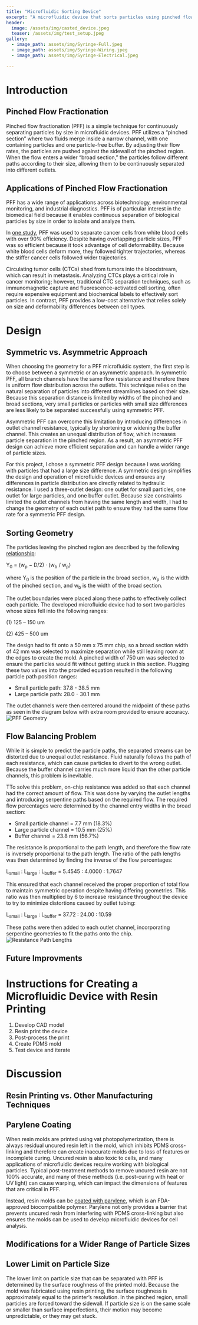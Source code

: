 ```yaml
---
title: "Microfluidic Sorting Device"
excerpt: "A microfluidic device that sorts particles using pinched flow fractionation."
header:
  image: /assets/img/casted_device.jpeg
  teaser: /assets/img/test_setup.jpeg
gallery:
  - image_path: assets/img/Syringe-Full.jpeg
  - image_path: assets/img/Syringe-Wiring.jpeg
  - image_path: assets/img/Syringe-Electrical.jpeg
   
---
```


# Introduction
## Pinched Flow Fractionation
Pinched flow fractionation (PFF) is a simple technique for continuously separating particles by size in microfluidic devices. PFF utilizes a “pinched section” where two fluids merge inside a narrow channel, with one containing particles and one particle-free buffer. By adjusting their flow rates, the particles are pushed against the sidewall of the pinched region. When the flow enters a wider “broad section,” the particles follow different paths according to their size, allowing them to be continuously separated into different outlets. 

## Applications of Pinched Flow Fractionation
PFF has a wide range of applications across biotechnology, environmental monitoring, and industrial diagnostics. PFF is of particular interest in the biomedical field because it enables continuous separation of biological particles by size in order to isolate and analyze them.  

In [one study](https://doi.org/10.1039/C5LC01014D), PFF was used to separate cancer cells from white blood cells with over 90% efficiency. Despite having overlapping particle sizes, PFF was so efficient because it took advantage of cell deformability. Because white blood cells deform more, they followed tighter trajectories, whereas the stiffer cancer cells followed wider trajectories.  

Circulating tumor cells (CTCs) shed from tumors into the bloodstream, which can result in metastasis. Analyzing CTCs plays a critical role in cancer monitoring; however, traditional CTC separation techniques, such as immunomagnetic capture and fluorescence-activated cell sorting, often require expensive equipment and biochemical labels to effectively sort particles. In contrast, PFF provides a low-cost alternative that relies solely on size and deformability differences between cell types. 

# Design
## Symmetric vs. Asymmetric Approach
When choosing the geometry for a PFF microfluidic system, the first step is to choose between a symmetric or an asymmetric approach. In symmetric PFF, all branch channels have the same flow resistance and therefore there is uniform flow distribution across the outlets. This technique relies on the natural separation of particles into different streamlines based on their size. Because this separation distance is limited by widths of the pinched and broad sections, very small particles or particles with small size differences are less likely to be separated successfully using symmetric PFF. 

Asymmetric PFF can overcome this limitation by introducing differences in outlet channel resistance, typically by shortening or widening the buffer channel. This creates an unequal distribution of flow, which increases particle separation in the pinched region. As a result, an asymmetric PFF design can achieve more efficient separation and can handle a wider range of particle sizes.  

For this project, I chose a symmetric PFF design because I was working with particles that had a large size difference. A symmetric design simplifies the design and operation of microfluidic devices and ensures any differences in particle distribution are directly related to hydraulic resistance. I used a three-outlet design: one outlet for small particles, one outlet for large particles, and one buffer outlet. Because size constraints limited the outlet channels from having the same length and width, I had to change the geometry of each outlet path to ensure they had the same flow rate for a symmetric PFF design.  

## Sorting Geometry
The particles leaving the pinched region are described by the following [relationship](https://doi.org/10.1021/ac049863r):  

Y<sub>0</sub> = (w<sub>p</sub> − D/2) · (w<sub>b</sub> / w<sub>p</sub>)

where Y<sub>0</sub> is the position of the particle in the broad section, w<sub>p</sub> is the width of the pinched section, and w<sub>b</sub> is the width of the broad section. 

The outlet boundaries were placed along these paths to effectively collect each particle. The developed microfluidic device had to sort two particles whose sizes fell into the following ranges: 

(1) 125 – 150 um

(2) 425 – 500 um

The design had to fit onto a 50 mm x 75 mm chip, so a broad section width of 42 mm was selected to maximize separation while still leaving room at the edges to create the mold. A pinched width of 750 um was selected to ensure the particles would fit without getting stuck in this section. Plugging these two values into the provided equation resulted in the following particle path position ranges:  
* Small particle path: 37.8 - 38.5 mm 
* Large particle path: 28.0 - 30.1 mm 

The outlet channels were then centered around the midpoint of these paths as seen in the diagram below with extra room provided to ensure accuracy.  
![PFF Geometry](/assets/img/geometry.jpeg)

## Flow Balancing Problem
While it is simple to predict the particle paths, the separated streams can be distorted due to unequal outlet resistance. Fluid naturally follows the path of each resistance, which can cause particles to divert to the wrong outlet. Because the buffer channel carries much more liquid than the other particle channels, this problem is inevitable.  

TTo solve this problem, on-chip resistance was added so that each channel had the correct amount of flow. This was done by varying the outlet lengths and introducing serpentine paths based on the required flow. The required flow percentages were determined by the channel entry widths in the broad section:  
* Small particle channel = 7.7 mm (18.3%) 
* Large particle channel = 10.5 mm (25%) 
* Buffer channel = 23.8 mm (56.7%) 

The resistance is proportional to the path length, and therefore the flow rate is inversely proportional to the path length. The ratio of the path lengths was then determined by finding the inverse of the flow percentages:  

L<sub>small</sub> : L<sub>large</sub> : L<sub>buffer</sub> = 5.4545 : 4.0000 : 1.7647

This ensured that each channel received the proper proportion of total flow to maintain symmetric operation despite having differing geometries. This ratio was then multiplied by 6 to increase resistance throughout the device to try to minimize distortions caused by outlet tubing:

L<sub>small</sub> : L<sub>large</sub> : L<sub>buffer</sub> = 37.72 : 24.00 : 10.59

These paths were then added to each outlet channel, incorporating serpentine geometries to fit the paths onto the chip.  
![Resistance Path Lengths](/assets/img/path_lengths.jpeg)

## Future Improvments


# Instructions for Creating a Microfluidic Device with Resin Printing
1. Develop CAD model
2. Resin print the device
3. Post-process the print
4. Create PDMS mold
5. Test device and iterate


# Discussion
## Resin Printing vs. Other Manufacturing Techniques

## Parylene Coating
When resin molds are printed using vat photopolymerization, there is always residual uncured resin left in the mold, which inhibits PDMS cross-linking and therefore can create inaccurate molds due to loss of features or incomplete curing. Uncured resin is also toxic to cells, and many applications of microfluidic devices require working with biological particles. Typical post-treatment methods to remove uncured resin are not 100% accurate, and many of these methods (i.e. post-curing with heat or UV light) can cause warping, which can impact the dimensions of features that are critical in PFF.  

Instead, resin molds can be [coated with parylene](https://doi.org/10.1039/D1LC00744K), which is an FDA-approved biocompatible polymer. Parylene not only provides a barrier that prevents uncured resin from interfering with PDMS cross-linking but also ensures the molds can be used to develop microfluidic devices for cell analysis.  

## Modifications for a Wider Range of Particle Sizes

## Lower Limit on Particle Size
The lower limit on particle size that can be separated with PFF is determined by the surface roughness of the printed mold. Because the mold was fabricated using resin printing, the surface roughness is approximately equal to the printer’s resolution. In the pinched region, small particles are forced toward the sidewall. If particle size is on the same scale or smaller than surface imperfections, their motion may become unpredictable, or they may get stuck.  
